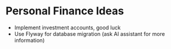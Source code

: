 # Personal Finance Ideas

- Implement investment accounts, good luck
- Use Flyway for database migration (ask AI assistant for more information)